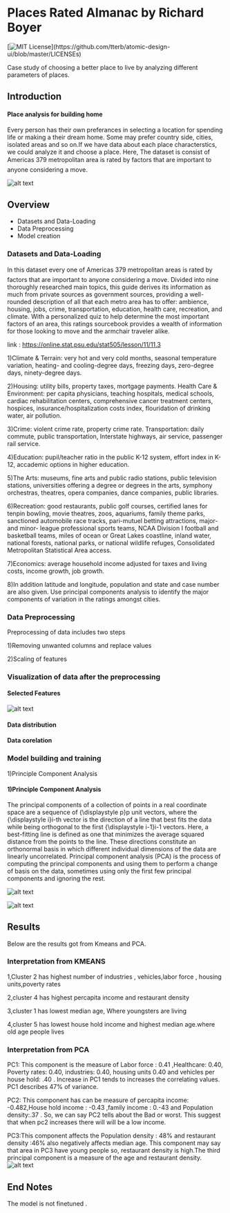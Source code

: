 
# Places Rated Almanac by Richard Boyer

[![MIT License](https://img.shields.io/apm/l/atomic-design-ui.svg?)](https://github.com/tterb/atomic-design-ui/blob/master/LICENSEs)

Case study of choosing a better place to live by analyzing different parameters  of places.
## Introduction 

#### Place analysis for building home
Every person has their own preferances in selecting a location for spending life or making a their dream home.
Some may prefer country side, cities, isolated areas and so on.If we have data about each place characterstics, we could analyze it and choose a place.
Here, The dataset is consist of Americas 379 metropolitan area  is rated by factors that are important to anyone considering a move.


![alt text](https://raw.githubusercontent.com/vivekalex61/insightsearch/master/test/overall_sentiments.png)

## Overview 
- Datasets and Data-Loading
- Data Preprocessing
- Model creation

### Datasets and Data-Loading

In this dataset every one of Americas 379 metropolitan areas is rated by factors that are important to anyone considering a move. Divided into nine thoroughly researched main topics, this guide derives its information as much from private sources as government sources, providing a well-rounded description of all that each metro area has to offer: ambience, housing, jobs, crime, transportation, education, health care, recreation, and climate. With a personalized quiz to help determine the most important factors of an area, this ratings sourcebook provides a wealth of information for those looking to move and the armchair traveler alike.

link : https://online.stat.psu.edu/stat505/lesson/11/11.3

1)Climate & Terrain: very hot and very cold months, seasonal temperature variation, heating- and cooling-degree days, freezing days, zero-degree days, ninety-degree days.
 
 2)Housing: utility bills, property taxes, mortgage payments.
Health Care & Environment: per capita physicians, teaching hospitals, medical schools, cardiac rehabilitation centers, comprehensive cancer treatment centers, hospices, insurance/hospitalization costs index, flouridation of drinking water, air pollution.

3)Crime: violent crime rate, property crime rate.
Transportation: daily commute, public transportation, Interstate highways, air service, passenger rail service.

4)Education: pupil/teacher ratio in the public K-12 system, effort index in K-12, accademic options in higher education.

5)The Arts: museums, fine arts and public radio stations, public television stations, universities offering a degree or degrees in the arts, symphony orchestras, theatres, opera companies, dance companies, public libraries.

6)Recreation: good restaurants, public golf courses, certified lanes for tenpin bowling, movie theatres, zoos, aquariums, family theme parks, sanctioned automobile race tracks, pari-mutuel betting attractions, major- and minor- league professional sports teams, NCAA Division I football and basketball teams, miles of ocean or Great Lakes coastline, inland water, national forests, national parks, or national wildlife refuges, Consolidated Metropolitan Statistical Area access.

7)Economics: average household income adjusted for taxes and living costs, income growth, job growth.

8)In addition latitude and longitude, population and state and case number are also given. Use principal components analysis to identify the major components of variation in the ratings amongst cities.


### Data Preprocessing
 Preprocessing of data includes two steps
 
 1)Removing unwanted columns and replace values
 
 2)Scaling of  features

### Visualization of data after the preprocessing 


#### Selected Features
![alt text](https://raw.githubusercontent.com/vivekalex61/insightsearch/master/test/overall_sentiments.png)

#### Data distribution

#### Data corelation


### Model building and training


1)Principle Component Analysis


#### 1)Principle Component Analysis

The principal components of a collection of points in a real coordinate space are a sequence of {\displaystyle p}p unit vectors, where the {\displaystyle i}i-th vector is the direction of a line that best fits the data while being orthogonal to the first {\displaystyle i-1}i-1 vectors. Here, a best-fitting line is defined as one that minimizes the average squared distance from the points to the line. These directions constitute an orthonormal basis in which different individual dimensions of the data are linearly uncorrelated. Principal component analysis (PCA) is the process of computing the principal components and using them to perform a change of basis on the data, sometimes using only the first few principal components and ignoring the rest.


![alt text](https://raw.githubusercontent.com/vivekalex61/insightsearch/master/test/overall_sentiments.png)

![alt text](https://raw.githubusercontent.com/vivekalex61/insightsearch/master/test/overall_sentiments.png)


## Results
Below are the results  got from Kmeans and PCA.

###    Interpretation from KMEANS

1,Cluster 2 has highest number of industries , vehicles,labor force , housing units,poverty rates

2,cluster 4 has highest percapita income and restaurant density

3,cluster 1 has lowest median age, Where youngsters are living

4,cluster 5 has lowest house hold income and highest median age.where old age people lives

    
###    Interpretation from PCA
PC1: This component is the measure of Labor force : 0.41 ,Healthcare: 0.40, Poverty rates: 0.40, industries: 0.40, housing units     0.40 and vehicles per house hold: .40 . Increase in  PC1 tends to increases the correlating values. PC1 describes 47% of variance.

PC2: This component has can be measure of  percapita income: -0.482,House hold income  :  -0.43 ,family income  : 0.-43 and Population density:.37 . So, we can say PC2 tells about the Bad or worst. This suggest that when pc2 increases there will will be a low income.

PC3:This component affects the Population density : 48% and restaurant density :46% also negatively affects median age. This component may say that area in PC3 have young people so, restaurant density is high.The third principal component is a measure of the age and restaurant density.
![alt text](https://raw.githubusercontent.com/vivekalex61/insightsearch/master/test/overall_sentiments.png)


## End Notes

The model is not finetuned .